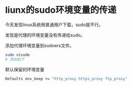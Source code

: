 # liunx的sudo环境变量的传递
今天发现linux系统用普通用户下载，sudo就不行。

发现是代理的环境变量没有传递给sudo。

添加代理环境变量到sudoers文件。
```bash
sudo visudo
# 添加如下
```
默认保留的环境变量
```bash
Defaults env_keep += "http_proxy https_proxy ftp_proxy"
```